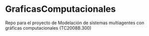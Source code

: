 # GraficasComputacionales
Repo para el proyecto de Modelación de sistemas multiagentes con gráficas computacionales (TC2008B.300)

